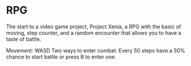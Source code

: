 # RPG
The start to a video game project, Project Xenia, a RPG with the basic of moving,
step counter, and a random encounter that allows you to have a taste of battle.

Movement: WASD 
Two ways to enter combat: Every 50 steps have a 50% chance to start battle 
or press B to enter one. 

